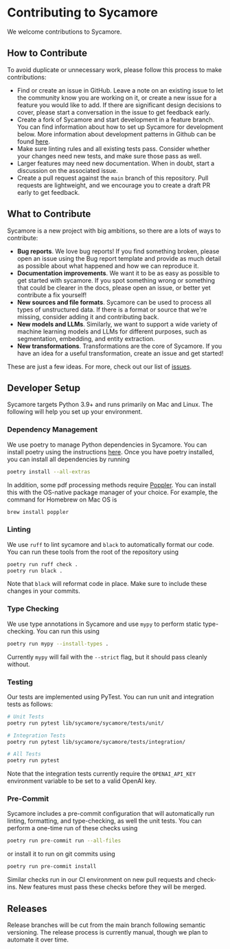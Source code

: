 # Contributing to Sycamore

We welcome contributions to Sycamore.

## How to Contribute

To avoid duplicate or unnecessary work, please follow this process to make contributions:

- Find or create an issue in GitHub. Leave a note on an existing issue to let the community know you are working on it, or create a new issue for a feature you would like to add. If there are significant design decisions to cover, please start a conversation in the issue to get feedback early.
- Create a fork of Sycamore and start development in a feature branch. You can find information about how to set up Sycamore for development below. More information about development patterns in Github can be found [here](https://docs.github.com/en/get-started/quickstart/contributing-to-projects).
- Make sure linting rules and all existing tests pass. Consider whether your changes need new tests, and make sure those pass as well.
- Larger features may need new documentation. When in doubt, start a discussion on the associated issue.
- Create a pull request against the `main` branch of this repository. Pull requests are lightweight, and we encourage you to create a draft PR early to get feedback.

## What to Contribute

Sycamore is a new project with big ambitions, so there are a lots of ways to contribute:

- **Bug reports**. We love bug reports! If you find something broken, please open an issue using the Bug report template and provide as much detail as possible about what happened and how we can reproduce it.
- **Documentation improvements**. We want it to be as easy as possible to get started with sycamore. If you spot something wrong or something that could be clearer in the docs, please open an issue, or better yet contribute a fix yourself!
- **New sources and file formats**. Sycamore can be used to process all types of unstructured data. If there is a format or source that we're missing, consider adding it and contributing back.
- **New models and LLMs**. Similarly, we want to support a wide variety of machine learning models and LLMs for different purposes, such as segmentation, embedding, and entity extraction.
- **New transformations**. Transformations are the core of Sycamore. If you have an idea for a useful transformation, create an issue and get started!

These are just a few ideas. For more, check out our list of [issues](https://github.com/aryn-ai/sycamore/issues).

## Developer Setup

Sycamore targets Python 3.9+ and runs primarily on Mac and Linux. The following will help you set up your environment.

### Dependency Management

We use poetry to manage Python dependencies in Sycamore. You can install poetry using the instructions [here](https://python-poetry.org/docs/#installing-with-the-official-installer). Once you have poetry installed, you can install all dependencies by running

```bash
poetry install --all-extras

```

In addition, some pdf processing methods require [Poppler](https://poppler.freedesktop.org/). You can install this with the OS-native package manager of your choice. For example, the command for Homebrew on Mac OS is

```bash
brew install poppler
```

### Linting

We use `ruff` to lint sycamore and `black` to automatically format our code. You can run these tools from the root of the repository using

```bash
poetry run ruff check .
poetry run black .

```

Note that `black` will reformat code in place. Make sure to include these changes in your commits.

### Type Checking

We use type annotations in Sycamore and use `mypy` to perform static type-checking. You can run this using

```bash
poetry run mypy --install-types .

```

Currently `mypy` will fail with the `--strict` flag, but it should pass cleanly without.

### Testing

Our tests are implemented using PyTest. You can run unit and integration tests as follows:

```bash
# Unit Tests
poetry run pytest lib/sycamore/sycamore/tests/unit/

# Integration Tests
poetry run pytest lib/sycamore/sycamore/tests/integration/

# All Tests
poetry run pytest

```

Note that the integration tests currently require the `OPENAI_API_KEY` environment variable to be set to a valid OpenAI key.

### Pre-Commit

Sycamore includes a pre-commit configuration that will automatically run linting, formatting, and type-checking, as well the unit tests. You can perform a one-time run of these checks using

```bash
poetry run pre-commit run --all-files

```

or install it to run on git commits using

```bash
poetry run pre-commit install

```

Similar checks run in our CI environment on new pull requests and check-ins. New features must pass these checks before they will be merged.

## Releases

Release branches will be cut from the main branch following semantic versioning. The release process is currently manual, though we plan to automate it over time.
